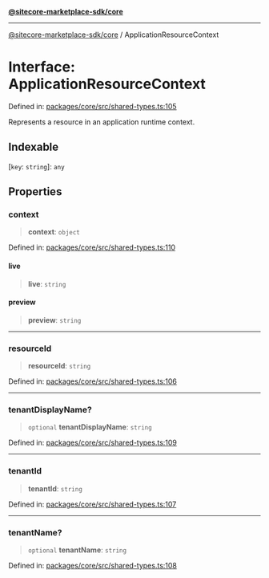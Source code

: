 [**@sitecore-marketplace-sdk/core**](../README.md)

***

[@sitecore-marketplace-sdk/core](../README.md) / ApplicationResourceContext

# Interface: ApplicationResourceContext

Defined in: [packages/core/src/shared-types.ts:105](https://github.com/Sitecore/marketplace-sdk/blob/main/packages/core/src/shared-types.ts#L105)

Represents a resource in an application runtime context.

## Indexable

\[`key`: `string`\]: `any`

## Properties

### context

> **context**: `object`

Defined in: [packages/core/src/shared-types.ts:110](https://github.com/Sitecore/marketplace-sdk/blob/main/packages/core/src/shared-types.ts#L110)

#### live

> **live**: `string`

#### preview

> **preview**: `string`

***

### resourceId

> **resourceId**: `string`

Defined in: [packages/core/src/shared-types.ts:106](https://github.com/Sitecore/marketplace-sdk/blob/main/packages/core/src/shared-types.ts#L106)

***

### tenantDisplayName?

> `optional` **tenantDisplayName**: `string`

Defined in: [packages/core/src/shared-types.ts:109](https://github.com/Sitecore/marketplace-sdk/blob/main/packages/core/src/shared-types.ts#L109)

***

### tenantId

> **tenantId**: `string`

Defined in: [packages/core/src/shared-types.ts:107](https://github.com/Sitecore/marketplace-sdk/blob/main/packages/core/src/shared-types.ts#L107)

***

### tenantName?

> `optional` **tenantName**: `string`

Defined in: [packages/core/src/shared-types.ts:108](https://github.com/Sitecore/marketplace-sdk/blob/main/packages/core/src/shared-types.ts#L108)
